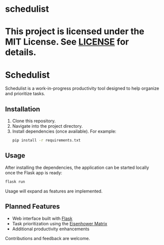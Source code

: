 # schedulist

This project is licensed under the MIT License. See [LICENSE](LICENSE) for details.
=======
# Schedulist

Schedulist is a work-in-progress productivity tool designed to help organize and prioritize tasks.

## Installation

1. Clone this repository.
2. Navigate into the project directory.
3. Install dependencies (once available). For example:
   ```bash
   pip install -r requirements.txt
   ```

## Usage

After installing the dependencies, the application can be started locally once the Flask app is ready:

```bash
flask run
```

Usage will expand as features are implemented.

## Planned Features

- Web interface built with [Flask](https://flask.palletsprojects.com/)
- Task prioritization using the [Eisenhower Matrix](https://en.wikipedia.org/wiki/Time_management#The_Eisenhower_Method)
- Additional productivity enhancements

Contributions and feedback are welcome.